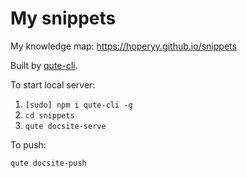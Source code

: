# My snippets

My knowledge map: https://hoperyy.github.io/snippets

Built by [qute-cli](https://github.com/hoperyy/qute-cli).

To start local server:

1. `[sudo] npm i qute-cli -g`
2. `cd snippets`
3. `qute docsite-serve`

To push:

```bash
qute docsite-push
```